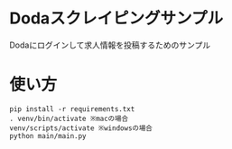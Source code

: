Dodaスクレイピングサンプル
====
Dodaにログインして求人情報を投稿するためのサンプル

# 使い方
```
pip install -r requirements.txt
. venv/bin/activate ※macの場合
venv/scripts/activate ※windowsの場合
python main/main.py
```